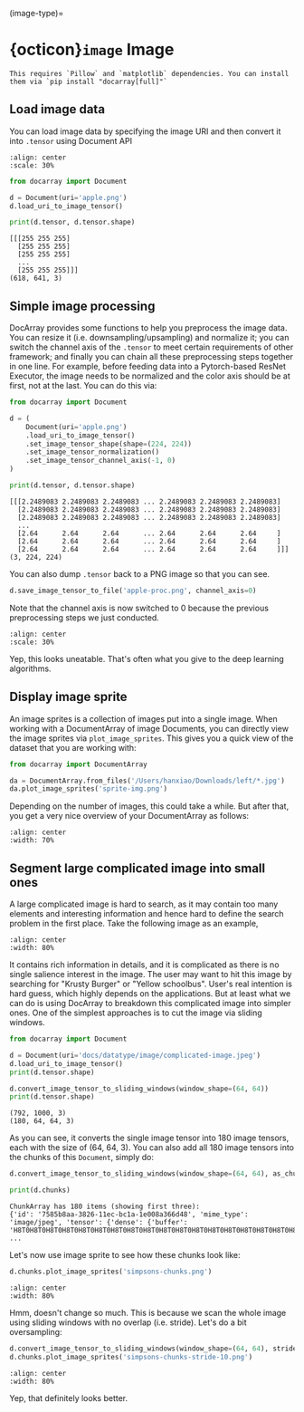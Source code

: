(image-type)=
# {octicon}`image` Image

````{tip}
This requires `Pillow` and `matplotlib` dependencies. You can install them via `pip install "docarray[full]"`
````


## Load image data

You can load image data by specifying the image URI and then convert it into `.tensor` using Document API

```{figure} apple.png
:align: center
:scale: 30%
```

```python
from docarray import Document

d = Document(uri='apple.png')
d.load_uri_to_image_tensor()

print(d.tensor, d.tensor.shape)
```

```text
[[[255 255 255]
  [255 255 255]
  [255 255 255]
  ...
  [255 255 255]]]
(618, 641, 3)
```

## Simple image processing

DocArray provides some functions to help you preprocess the image data. You can resize it (i.e. downsampling/upsampling) and normalize it; you can switch the channel axis of the `.tensor` to meet certain requirements of other framework; and finally you can chain all these preprocessing steps together in one line. For example, before feeding data into a Pytorch-based ResNet Executor, the image needs to be normalized and the color axis should be at first, not at the last. You can do this via:

```python
from docarray import Document

d = (
    Document(uri='apple.png')
    .load_uri_to_image_tensor()
    .set_image_tensor_shape(shape=(224, 224))
    .set_image_tensor_normalization()
    .set_image_tensor_channel_axis(-1, 0)
)

print(d.tensor, d.tensor.shape)
```


```text
[[[2.2489083 2.2489083 2.2489083 ... 2.2489083 2.2489083 2.2489083]
  [2.2489083 2.2489083 2.2489083 ... 2.2489083 2.2489083 2.2489083]
  [2.2489083 2.2489083 2.2489083 ... 2.2489083 2.2489083 2.2489083]
  ...
  [2.64      2.64      2.64      ... 2.64      2.64      2.64     ]
  [2.64      2.64      2.64      ... 2.64      2.64      2.64     ]
  [2.64      2.64      2.64      ... 2.64      2.64      2.64     ]]]
(3, 224, 224)
```

You can also dump `.tensor` back to a PNG image so that you can see.

```python
d.save_image_tensor_to_file('apple-proc.png', channel_axis=0)
```

Note that the channel axis is now switched to 0 because the previous preprocessing steps we just conducted. 

```{figure} apple-proc.png
:align: center
:scale: 30%
```

Yep, this looks uneatable. That's often what you give to the deep learning algorithms. 

## Display image sprite

An image sprites is a collection of images put into a single image. When working with a DocumentArray of image Documents, you can directly view the image sprites via `plot_image_sprites`. This gives you a quick view of the dataset that you are working with:

```python
from docarray import DocumentArray

da = DocumentArray.from_files('/Users/hanxiao/Downloads/left/*.jpg')
da.plot_image_sprites('sprite-img.png')
```

Depending on the number of images, this could take a while. But after that, you get a very nice overview of your DocumentArray as follows:

```{figure} sprite-img.png
:align: center
:width: 70%
```

## Segment large complicated image into small ones

A large complicated image is hard to search, as it may contain too many elements and interesting information and hence hard to define the search problem in the first place. Take the following image as an example, 

```{figure} complicated-image.jpeg
:align: center
:width: 80%
```

It contains rich information in details, and it is complicated as there is no single salience interest in the image. The user may want to hit this image by searching for "Krusty Burger" or "Yellow schoolbus". User's real intention is hard guess, which highly depends on the applications. But at least what we can do is using DocArray to breakdown this complicated image into simpler ones. One of the simplest approaches is to cut the image via sliding windows.

```python
from docarray import Document

d = Document(uri='docs/datatype/image/complicated-image.jpeg')
d.load_uri_to_image_tensor()
print(d.tensor.shape)

d.convert_image_tensor_to_sliding_windows(window_shape=(64, 64))
print(d.tensor.shape)
```

```text
(792, 1000, 3)
(180, 64, 64, 3)
```

As you can see, it converts the single image tensor into 180 image tensors, each with the size of (64, 64, 3). You can also add all 180 image tensors into the chunks of this `Document`, simply do:

```python
d.convert_image_tensor_to_sliding_windows(window_shape=(64, 64), as_chunks=True)

print(d.chunks)
```

```text
ChunkArray has 180 items (showing first three):
{'id': '7585b8aa-3826-11ec-bc1a-1e008a366d48', 'mime_type': 'image/jpeg', 'tensor': {'dense': {'buffer': 'H8T0H8T0H8T0H8T0H8T0H8T0H8T0H8T0H8T0H8T0H8T0H8T0H8T0H8T0H8T0H8T0H8T0H8T0H8T0H8T0H8T0H8T0H8T0H8T0H8T0H8T0 ...
```

Let's now use image sprite to see how these chunks look like:

```python
d.chunks.plot_image_sprites('simpsons-chunks.png')
```

```{figure} simpsons-chunks.png
:align: center
:width: 80%
```

Hmm, doesn't change so much. This is because we scan the whole image using sliding windows with no overlap (i.e. stride). Let's do a bit oversampling:

```python
d.convert_image_tensor_to_sliding_windows(window_shape=(64, 64), strides=(10, 10), as_chunks=True)
d.chunks.plot_image_sprites('simpsons-chunks-stride-10.png')
```

```{figure} simpsons-chunks-stride.png
:align: center
:width: 80%
```

Yep, that definitely looks better.

